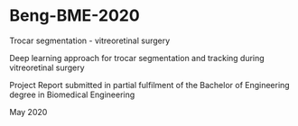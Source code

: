 # Beng-BME-2020
Trocar segmentation - vitreoretinal surgery 

Deep learning approach for trocar segmentation and tracking during vitreoretinal surgery

Project Report submitted in partial fulfilment of the
Bachelor of Engineering degree in Biomedical Engineering

May 2020
